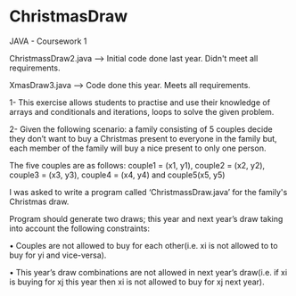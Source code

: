 # ChristmasDraw
JAVA - Coursework 1

ChristmassDraw2.java --> Initial code done last year. Didn't meet all requirements.

XmasDraw3.java --> Code done this year. Meets all requirements.


1- This exercise allows students to practise and use their knowledge of arrays and
conditionals and iterations, loops to solve the given problem.

2- Given the following scenario: a family consisting of 5 couples decide they don’t
want to buy a Christmas present to everyone in the family but, each member
of the family will buy a nice present to only one person. 

The five couples are as follows:
couple1 = (x1, y1), couple2 = (x2, y2), couple3 = (x3, y3), couple4 = (x4, y4) and couple5(x5, y5)

I was asked to write a program called ‘ChristmassDraw.java’ for the family's
Christmas draw. 

Program should generate two draws; this year and next year’s draw
taking into account the following constraints:

• Couples are not allowed to buy for each other(i.e. xi is not allowed to to
buy for yi and vice-versa).

• This year’s draw combinations are not allowed in next year’s draw(i.e. if
xi is buying for xj this year then xi is not allowed to buy for xj
next year).
